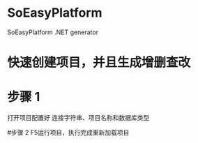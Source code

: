 # SoEasyPlatform
SoEasyPlatform .NET  generator
# 快速创建项目，并且生成增删查改

# 步骤 1
打开项目配置好 连接字符串、项目名称和数据库类型

#步骤 2
F5运行项目，执行完成重新加载项目
